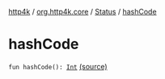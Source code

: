[http4k](../../index.md) / [org.http4k.core](../index.md) / [Status](index.md) / [hashCode](./hash-code.md)

# hashCode

`fun hashCode(): `[`Int`](https://kotlinlang.org/api/latest/jvm/stdlib/kotlin/-int/index.html) [(source)](https://github.com/http4k/http4k/blob/master/http4k-core/src/main/kotlin/org/http4k/core/Status.kt#L75)